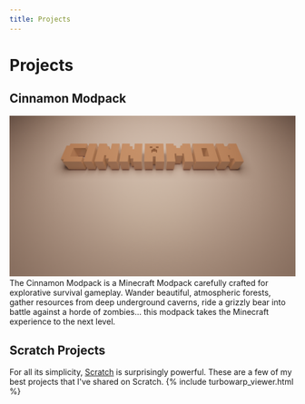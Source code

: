 ```yaml
---
title: Projects
---
```


# Projects

## Cinnamon Modpack
![Cinnamon Modpack](/assets/images/cinnamon-splash-screen.png)
The Cinnamon Modpack is a Minecraft Modpack carefully crafted for explorative survival gameplay. Wander beautiful, atmospheric forests, gather resources from deep underground caverns, ride a grizzly bear into battle against a horde of zombies... this modpack takes the Minecraft experience to the next level.

## Scratch Projects
For all its simplicity, [Scratch](https://scratch.mit.edu) is surprisingly powerful. These are a few of my best projects that I've shared on Scratch.
{% include turbowarp_viewer.html %}